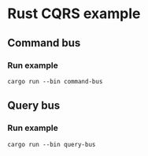 # Rust CQRS example

## Command bus

### Run example

```
cargo run --bin command-bus
```

## Query bus

### Run example

```
cargo run --bin query-bus
```
